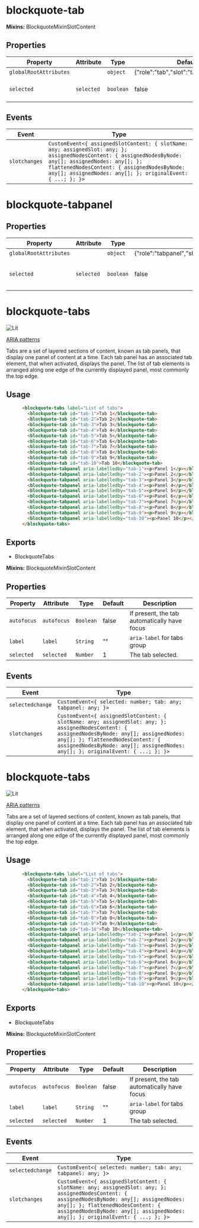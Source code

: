 # blockquote-tab

**Mixins:** BlockquoteMixinSlotContent

## Properties

| Property               | Attribute  | Type      | Default                                  | Description                           |
|------------------------|------------|-----------|------------------------------------------|---------------------------------------|
| `globalRootAttributes` |            | `object`  | {"role":"tab","slot":"tab","tabindex":0} |                                       |
| `selected`             | `selected` | `boolean` | false                                    | Whether or not the tab is `selected`. |

## Events

| Event         | Type                                             |
|---------------|--------------------------------------------------|
| `slotchanges` | `CustomEvent<{ assignedSlotContent: { slotName: any; assignedSlot: any; }; assignedNodesContent: { assignedNodesByNode: any[]; assignedNodes: any[]; }; flattenedNodesContent: { assignedNodesByNode: any[]; assignedNodes: any[]; }; originalEvent: { ...; }; }>` |


# blockquote-tabpanel

## Properties

| Property               | Attribute  | Type      | Default                                          | Description                                |
|------------------------|------------|-----------|--------------------------------------------------|--------------------------------------------|
| `globalRootAttributes` |            | `object`  | {"role":"tabpanel","slot":"tabpanel","tabindex":0} |                                            |
| `selected`             | `selected` | `boolean` | false                                            | Whether or not the tabpanel is `selected`. |


# blockquote-tabs

![Lit](https://img.shields.io/badge/lit-2.0.0-blue)

[ARIA patterns](https://www.w3.org/WAI/ARIA/apg/patterns/)

Tabs are a set of layered sections of content, known as tab panels, that display one panel of content at a time. Each tab panel has an associated tab element, that when activated, displays the panel. The list of tab elements is arranged along one edge of the currently displayed panel, most commonly the top edge.

## Usage

```html
      <blockquote-tabs label="List of tabs">
        <blockquote-tab id="tab-1">Tab 1</blockquote-tab>
        <blockquote-tab id="tab-2">Tab 2</blockquote-tab>
        <blockquote-tab id="tab-3">Tab 3</blockquote-tab>
        <blockquote-tab id="tab-4">Tab 4</blockquote-tab>
        <blockquote-tab id="tab-5">Tab 5</blockquote-tab>
        <blockquote-tab id="tab-6">Tab 6</blockquote-tab>
        <blockquote-tab id="tab-7">Tab 7</blockquote-tab>
        <blockquote-tab id="tab-8">Tab 8</blockquote-tab>
        <blockquote-tab id="tab-9">Tab 9</blockquote-tab>
        <blockquote-tab id="tab-10">Tab 10</blockquote-tab>
        <blockquote-tabpanel aria-labelledby="tab-1"><p>Panel 1</p></blockquote-tabpanel>
        <blockquote-tabpanel aria-labelledby="tab-2"><p>Panel 2</p></blockquote-tabpanel>
        <blockquote-tabpanel aria-labelledby="tab-3"><p>Panel 3</p></blockquote-tabpanel>
        <blockquote-tabpanel aria-labelledby="tab-4"><p>Panel 4</p></blockquote-tabpanel>
        <blockquote-tabpanel aria-labelledby="tab-5"><p>Panel 5</p></blockquote-tabpanel>
        <blockquote-tabpanel aria-labelledby="tab-6"><p>Panel 6</p></blockquote-tabpanel>
        <blockquote-tabpanel aria-labelledby="tab-7"><p>Panel 7</p></blockquote-tabpanel>
        <blockquote-tabpanel aria-labelledby="tab-8"><p>Panel 8</p></blockquote-tabpanel>
        <blockquote-tabpanel aria-labelledby="tab-9"><p>Panel 9</p></blockquote-tabpanel>
        <blockquote-tabpanel aria-labelledby="tab-10"><p>Panel 10</p></blockquote-tabpanel>
      </blockquote-tabs>
```

## Exports

  - BlockquoteTabs

**Mixins:** BlockquoteMixinSlotContent

## Properties

| Property    | Attribute   | Type      | Default | Description                                  |
|-------------|-------------|-----------|---------|----------------------------------------------|
| `autofocus` | `autofocus` | `Boolean` | false   | If present, the tab automatically have focus |
| `label`     | `label`     | `String`  | ""      | `aria-label` for tabs group                  |
| `selected`  | `selected`  | `Number`  | 1       | The tab selected.                            |

## Events

| Event            | Type                                             |
|------------------|--------------------------------------------------|
| `selectedchange` | `CustomEvent<{ selected: number; tab: any; tabpanel: any; }>` |
| `slotchanges`    | `CustomEvent<{ assignedSlotContent: { slotName: any; assignedSlot: any; }; assignedNodesContent: { assignedNodesByNode: any[]; assignedNodes: any[]; }; flattenedNodesContent: { assignedNodesByNode: any[]; assignedNodes: any[]; }; originalEvent: { ...; }; }>` |


# blockquote-tabs

![Lit](https://img.shields.io/badge/lit-2.0.0-blue)

[ARIA patterns](https://www.w3.org/WAI/ARIA/apg/patterns/)

Tabs are a set of layered sections of content, known as tab panels, that display one panel of content at a time. Each tab panel has an associated tab element, that when activated, displays the panel. The list of tab elements is arranged along one edge of the currently displayed panel, most commonly the top edge.

## Usage

```html
      <blockquote-tabs label="List of tabs">
        <blockquote-tab id="tab-1">Tab 1</blockquote-tab>
        <blockquote-tab id="tab-2">Tab 2</blockquote-tab>
        <blockquote-tab id="tab-3">Tab 3</blockquote-tab>
        <blockquote-tab id="tab-4">Tab 4</blockquote-tab>
        <blockquote-tab id="tab-5">Tab 5</blockquote-tab>
        <blockquote-tab id="tab-6">Tab 6</blockquote-tab>
        <blockquote-tab id="tab-7">Tab 7</blockquote-tab>
        <blockquote-tab id="tab-8">Tab 8</blockquote-tab>
        <blockquote-tab id="tab-9">Tab 9</blockquote-tab>
        <blockquote-tab id="tab-10">Tab 10</blockquote-tab>
        <blockquote-tabpanel aria-labelledby="tab-1"><p>Panel 1</p></blockquote-tabpanel>
        <blockquote-tabpanel aria-labelledby="tab-2"><p>Panel 2</p></blockquote-tabpanel>
        <blockquote-tabpanel aria-labelledby="tab-3"><p>Panel 3</p></blockquote-tabpanel>
        <blockquote-tabpanel aria-labelledby="tab-4"><p>Panel 4</p></blockquote-tabpanel>
        <blockquote-tabpanel aria-labelledby="tab-5"><p>Panel 5</p></blockquote-tabpanel>
        <blockquote-tabpanel aria-labelledby="tab-6"><p>Panel 6</p></blockquote-tabpanel>
        <blockquote-tabpanel aria-labelledby="tab-7"><p>Panel 7</p></blockquote-tabpanel>
        <blockquote-tabpanel aria-labelledby="tab-8"><p>Panel 8</p></blockquote-tabpanel>
        <blockquote-tabpanel aria-labelledby="tab-9"><p>Panel 9</p></blockquote-tabpanel>
        <blockquote-tabpanel aria-labelledby="tab-10"><p>Panel 10</p></blockquote-tabpanel>
      </blockquote-tabs>
```

## Exports

  - BlockquoteTabs

**Mixins:** BlockquoteMixinSlotContent

## Properties

| Property    | Attribute   | Type      | Default | Description                                  |
|-------------|-------------|-----------|---------|----------------------------------------------|
| `autofocus` | `autofocus` | `Boolean` | false   | If present, the tab automatically have focus |
| `label`     | `label`     | `String`  | ""      | `aria-label` for tabs group                  |
| `selected`  | `selected`  | `Number`  | 1       | The tab selected.                            |

## Events

| Event            | Type                                             |
|------------------|--------------------------------------------------|
| `selectedchange` | `CustomEvent<{ selected: number; tab: any; tabpanel: any; }>` |
| `slotchanges`    | `CustomEvent<{ assignedSlotContent: { slotName: any; assignedSlot: any; }; assignedNodesContent: { assignedNodesByNode: any[]; assignedNodes: any[]; }; flattenedNodesContent: { assignedNodesByNode: any[]; assignedNodes: any[]; }; originalEvent: { ...; }; }>` |
